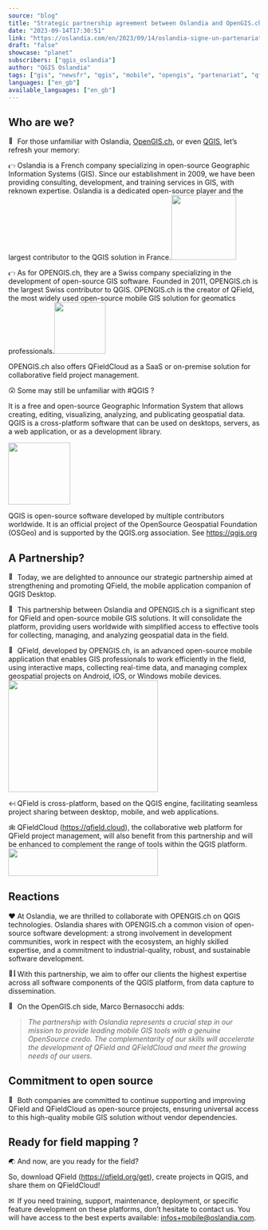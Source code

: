 ```yaml
---
source: "blog"
title: "Strategic partnership agreement between Oslandia and OpenGIS.ch on QField"
date: "2023-09-14T17:30:51"
link: "https://oslandia.com/en/2023/09/14/oslandia-signe-un-partenariat-avec-opengis-ch-sur-qfield/"
draft: "false"
showcase: "planet"
subscribers: ["qgis_oslandia"]
author: "QGIS Oslandia"
tags: ["gis", "newsfr", "qgis", "mobile", "opengis", "partenariat", "qfield", "qfieldcloud", "sig"]
languages: ["en_gb"]
available_languages: ["en_gb"]
---
```


<h2>Who are we?</h2>
<p><img alt="🤔" class="wp-smiley" src="/img/subscribers/qgis_oslandia/oslandia-signe-un-partenariat-avec-opengis-ch-sur-qfield/1f914.webp" style="height: 1em;"/> For those unfamiliar with Oslandia, <a href="https://opengis.ch">OpenGIS.ch</a>, or even <a href="https://qgis.org">QGIS</a>, let’s refresh your memory:</p>
<p><img alt="👉" class="wp-smiley" src="/img/subscribers/qgis_oslandia/oslandia-signe-un-partenariat-avec-opengis-ch-sur-qfield/1f449.webp" style="height: 1em;"/> Oslandia is a French company specializing in open-source Geographic Information Systems (GIS). Since our establishment in 2009, we have been providing consulting, development, and training services in GIS, with reknown expertise. Oslandia is a dedicated open-source player and the largest contributor to the QGIS solution in France.<img alt="" class="alignright wp-image-7848" height="130" src="/img/subscribers/qgis_oslandia/oslandia-signe-un-partenariat-avec-opengis-ch-sur-qfield/oslandia_logo_328x328_sans_texte-300x300.webp" width="130"/></p>
<p><img alt="👉" class="wp-smiley" src="/img/subscribers/qgis_oslandia/oslandia-signe-un-partenariat-avec-opengis-ch-sur-qfield/1f449.webp" style="height: 1em;"/> As for OPENGIS.ch, they are a Swiss company specializing in the development of open-source GIS software. Founded in 2011, OPENGIS.ch is the largest Swiss contributor to QGIS. OPENGIS.ch is the creator of QField, the most widely used open-source mobile GIS solution for geomatics professionals.<img alt="" class="alignright wp-image-7849" height="103" src="/img/subscribers/qgis_oslandia/oslandia-signe-un-partenariat-avec-opengis-ch-sur-qfield/opengis_square.webp" width="103"/></p>
<p>OPENGIS.ch also offers QFieldCloud as a SaaS or on-premise solution for collaborative field project management.</p>
<p><img alt="😲" class="wp-smiley" src="/img/subscribers/qgis_oslandia/oslandia-signe-un-partenariat-avec-opengis-ch-sur-qfield/1f632.webp" style="height: 1em;"/> Some may still be unfamiliar with #QGIS ?</p>
<p>It is a free and open-source Geographic Information System that allows creating, editing, visualizing, analyzing, and publicating geospatial data. QGIS is a cross-platform software that can be used on desktops, servers, as a web application, or as a development library.</p>
<p><img alt="" class="wp-image-6314" height="124" src="/img/subscribers/qgis_oslandia/oslandia-signe-un-partenariat-avec-opengis-ch-sur-qfield/qgis_logo.webp" width="124"/></p>
<p>QGIS is open-source software developed by multiple contributors worldwide. It is an official project of the OpenSource Geospatial Foundation (OSGeo) and is supported by the QGIS.org association. See <a href="https://qgis.org" target="_new">https://qgis.org</a></p>
<h2>A Partnership?</h2>
<p><img alt="🎉" class="wp-smiley" src="/img/subscribers/qgis_oslandia/oslandia-signe-un-partenariat-avec-opengis-ch-sur-qfield/1f389.webp" style="height: 1em;"/> Today, we are delighted to announce our strategic partnership aimed at strengthening and promoting QField, the mobile application companion of QGIS Desktop.</p>
<p><img alt="🌟" class="wp-smiley" src="/img/subscribers/qgis_oslandia/oslandia-signe-un-partenariat-avec-opengis-ch-sur-qfield/1f31f.webp" style="height: 1em;"/> This partnership between Oslandia and OPENGIS.ch is a significant step for QField and open-source mobile GIS solutions. It will consolidate the platform, providing users worldwide with simplified access to effective tools for collecting, managing, and analyzing geospatial data in the field.</p>
<p><img alt="📱" class="wp-smiley" src="/img/subscribers/qgis_oslandia/oslandia-signe-un-partenariat-avec-opengis-ch-sur-qfield/1f4f1.webp" style="height: 1em;"/> QField, developed by OPENGIS.ch, is an advanced open-source mobile application that enables GIS professionals to work efficiently in the field, using interactive maps, collecting real-time data, and managing complex geospatial projects on Android, iOS, or Windows mobile devices.<img alt="" class="size-medium wp-image-7851 aligncenter" height="224" src="/img/subscribers/qgis_oslandia/oslandia-signe-un-partenariat-avec-opengis-ch-sur-qfield/Screenshot_20230913_193227-300x224.webp" width="300"/></p>
<p><img alt="↔" class="wp-smiley" src="/img/subscribers/qgis_oslandia/oslandia-signe-un-partenariat-avec-opengis-ch-sur-qfield/2194.webp" style="height: 1em;"/> QField is cross-platform, based on the QGIS engine, facilitating seamless project sharing between desktop, mobile, and web applications.</p>
<p><img alt="🕸" class="wp-smiley" src="/img/subscribers/qgis_oslandia/oslandia-signe-un-partenariat-avec-opengis-ch-sur-qfield/1f578.webp" style="height: 1em;"/> QFieldCloud (<a href="https://qfield.cloud" target="_new">https://qfield.cloud</a>), the collaborative web platform for QField project management, will also benefit from this partnership and will be enhanced to complement the range of tools within the QGIS platform. <img alt="" class="size-medium wp-image-7850 aligncenter" height="55" src="/img/subscribers/qgis_oslandia/oslandia-signe-un-partenariat-avec-opengis-ch-sur-qfield/logo_horizontal_buffer-300x55.webp" width="300"/></p>
<h2>Reactions</h2>
<p><img alt="❤" class="wp-smiley" src="/img/subscribers/qgis_oslandia/oslandia-signe-un-partenariat-avec-opengis-ch-sur-qfield/2764.webp" style="height: 1em;"/> At Oslandia, we are thrilled to collaborate with OPENGIS.ch on QGIS technologies. Oslandia shares with OPENGIS.ch a common vision of open-source software development: a strong involvement in development communities, work in respect with the ecosystem, an highly skilled expertise, and a commitment to industrial-quality, robust, and sustainable software development.</p>
<p><img alt="👩‍💻" class="wp-smiley" src="/img/subscribers/qgis_oslandia/oslandia-signe-un-partenariat-avec-opengis-ch-sur-qfield/1f469-200d-1f4bb.webp" style="height: 1em;"/> With this partnership, we aim to offer our clients the highest expertise across all software components of the QGIS platform, from data capture to dissemination.</p>
<p><img alt="🤝" class="wp-smiley" src="/img/subscribers/qgis_oslandia/oslandia-signe-un-partenariat-avec-opengis-ch-sur-qfield/1f91d.webp" style="height: 1em;"/> On the OpenGIS.ch side, Marco Bernasocchi adds:</p>
<blockquote>
<p class="article-editor-content__paragraph"><em>The partnership with Oslandia represents a crucial step in our mission to provide leading mobile GIS tools with a genuine OpenSource credo. The complementarity of our skills will accelerate the development of QField and QFieldCloud and meet the growing needs of our users.</em></p>
</blockquote>
<h2>Commitment to open source</h2>
<p><img alt="🙏" class="wp-smiley" src="" style="height: 1em;"/> Both companies are committed to continue supporting and improving QField and QFieldCloud as open-source projects, ensuring universal access to this high-quality mobile GIS solution without vendor dependencies.</p>
<h2>Ready for field mapping ?</h2>
<p><img alt="🌏" class="wp-smiley" src="/img/subscribers/qgis_oslandia/oslandia-signe-un-partenariat-avec-opengis-ch-sur-qfield/1f30f.webp" style="height: 1em;"/> And now, are you ready for the field?</p>
<p>So, download QField (<a href="https://qfield.org/get" target="_new">https://qfield.org/get</a>), create projects in QGIS, and share them on QFieldCloud!</p>
<p><img alt="✉" class="wp-smiley" src="/img/subscribers/qgis_oslandia/oslandia-signe-un-partenariat-avec-opengis-ch-sur-qfield/2709.webp" style="height: 1em;"/> If you need training, support, maintenance, deployment, or specific feature development on these platforms, don’t hesitate to contact us. You will have access to the best experts available: <a href="mailto:infos+mobile@oslandia.com" target="_new">infos+mobile@oslandia.com</a>.</p>
<p> </p>
